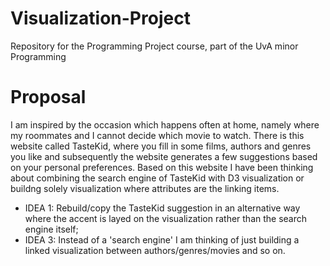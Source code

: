 # Visualization-Project
Repository for the Programming Project course, part of the UvA minor Programming

# Proposal
I am inspired by the occasion which happens often at home, namely where my roommates and I cannot decide which movie to watch. There is this website called TasteKid, where you fill in some films, authors and genres you like and subsequently the website generates a few suggestions based on your personal preferences. Based on this website I have been thinking about combining the search engine of TasteKid with D3 visualization or buildng solely visualization where attributes are the linking items.

- IDEA 1: Rebuild/copy the TasteKid suggestion in an alternative way where the accent is layed on the visualization rather than the search engine itself;
- IDEA 3: Instead of a 'search engine' I am thinking of just building a linked visualization between authors/genres/movies and so on.
